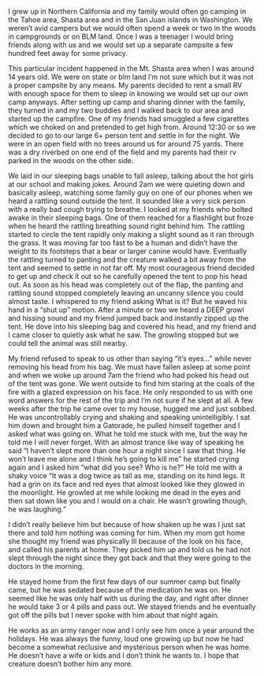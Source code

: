 I grew up in Northern California and my family would often go camping in the Tahoe area, Shasta area and in the San Juan islands in Washington. We weren’t avid campers but we would often spend a week or two in the woods in campgrounds or on BLM land. Once I was a teenager I would bring friends along with us and we would set up a separate campsite a few hundred feet away for some privacy. 

This particular incident happened in the Mt. Shasta area when I was around 14 years old. We were on state or blm land I’m not sure which but it was not a proper campsite by any means. My parents decided to rent a small RV with enough space for them to sleep in knowing we would set up our own camp anyways. After setting up camp and sharing dinner with the family, they turned in and my two buddies and I walked back to our area and started up the campfire. One of my friends had smuggled a few cigarettes which we choked on and pretended to get high from. Around 12:30 or so we decided to go to our large 6+ person tent and settle in for the night. We were in an open field with no trees around us for around 75 yards. There was a dry riverbed on one end of the field and my parents had their rv parked in the woods on the other side. 

We laid in our sleeping bags unable to fall asleep, talking about the hot girls at our school and making jokes. Around 2am we were quieting down and basically asleep, watching some family guy on one of our phones when we heard a rattling sound outside the tent. It sounded like a very sick person with a really bad cough trying to breathe. I looked at my friends who bolted awake in their sleeping bags. One of them reached for a flashlight but froze when he heard the rattling breathing sound right behind him. The rattling started to circle the tent rapidly only making a slight sound as it ran through the grass. It was moving far too fast to be a human and didn’t have the weight to its footsteps that a bear or larger canine would have. Eventually the rattling turned to panting and the creature walked a bit away from the tent and seemed to settle in not far off. My most courageous friend decided to get up and check it out so he carefully opened the tent to pop his head out. As soon as his head was completely out of the flap, the panting and rattling sound stopped completely leaving an uncanny silence you could almost taste. I whispered to my friend asking What is it? But he waved his hand in a “shut up” motion. After a minute or two we heard a DEEP growl and hissing sound and my friend jumped back and instantly zipped up the tent. He dove into his sleeping bag and covered his head, and my friend and I came closer to quietly ask what he saw. The growling stopped but we could tell the animal was still nearby. 

My friend refused to speak to us other than saying “it’s eyes…” while never removing his head from his bag.  We must have fallen asleep at some point and when we woke up around 7am the friend who had poked his head out of the tent was gone. We went outside to find him staring at the coals of the fire with a glazed expression on his face. He only responded to us with one word answers for the rest of the trip and I’m not sure if he slept at all. A few weeks after the trip he came over to my house, hugged me and just sobbed. He was uncontrollably crying and shaking and speaking unintelligibly. I sat him down and brought him a Gatorade, he pulled himself together and I asked what was going on. What he told me stuck with me, but the way he told me I will never forget. With an almost trance like way of speaking he said “I haven’t slept more than one hour a night since I saw that thing. He won’t leave me alone and I think he’s going to kill me” he started crying again and I asked him “what did you see? Who is he?” He told me with a shaky voice “It was a dog twice as tall as me, standing on its hind legs. It had a grin on its face and red eyes that almost looked like they glowed in the moonlight. He growled at me while looking me dead in the eyes and then sat down like you and I would on a chair. He wasn’t growling though, he was laughing.” 

I didn’t really believe him but because of how shaken up he was I just sat there and told him nothing was coming for him. When my mom got home she thought my friend was physically Ill because of the look on his face, and called his parents at home. They picked him up and told us he had not slept through the night since they got back and that they were going to the doctors in the morning. 

He stayed home from the first few days of our summer camp but finally came, but he was sedated because of the medication he was on. He seemed like he was only half with us during the day, and right after dinner he would take 3 or 4 pills and pass out. We stayed friends and he eventually got off the pills but I never spoke with him about that night again. 

He works as an army ranger now and I only see him once a year around the holidays. He was always the funny, loud one growing up but now he had become a somewhat reclusive and mysterious person when he was home. He doesn’t have a wife or kids and I don’t think he wants to.  I hope that creature doesn’t bother him any more.